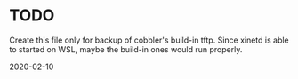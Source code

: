 # TODO

Create this file only for backup of cobbler's build-in tftp. Since xinetd is able to started on WSL, maybe the build-in ones would run properly.

2020-02-10

